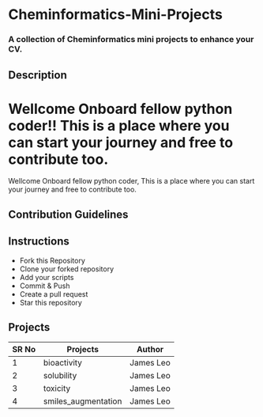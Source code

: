 # Cheminformatics-Mini-Projects
### A collection of Cheminformatics mini projects to enhance your CV.


## Description


Wellcome Onboard fellow python coder!! This is a place where you can start your journey and free to contribute too.
=======
Wellcome Onboard fellow python coder, This is a place where you can start your journey and free to contribute too.


## Contribution Guidelines

## Instructions
* Fork this Repository
* Clone your forked repository
* Add your scripts
* Commit & Push
* Create a pull request
* Star this repository

## Projects


|SR No |Projects  | Author|
--- | --- | ---|
|1|bioactivity|James Leo|
|2|solubility|James Leo|
|3|toxicity|James Leo|
|4|smiles_augmentation|James Leo|

